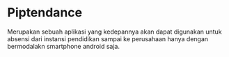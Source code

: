# Piptendance

Merupakan sebuah aplikasi yang kedepannya akan dapat digunakan untuk absensi dari instansi pendidikan sampai ke perusahaan hanya dengan bermodalakn smartphone android saja.

